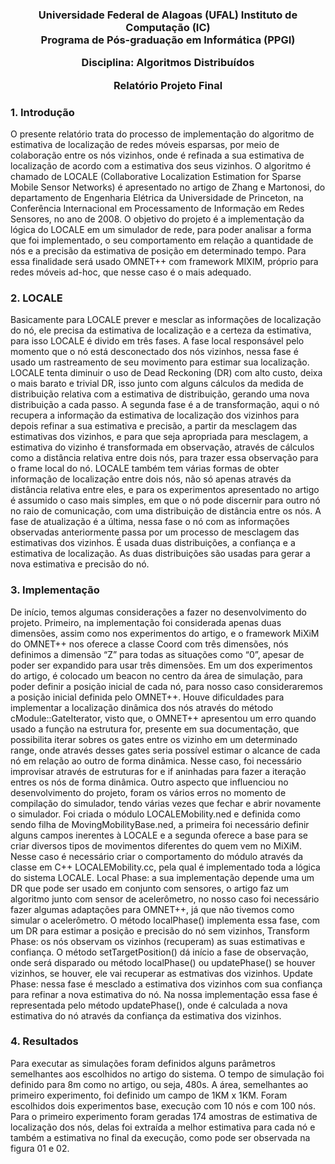 <h3 align="center">Universidade Federal de Alagoas (UFAL) Instituto de Computação (IC) <br>
Programa de Pós-graduação em Informática (PPGI)
 
Disciplina: Algoritmos Distribuídos

Relatório Projeto Final </h3>

<h3>1.	Introdução </h3>

O presente relatório trata do processo de implementação do algoritmo de estimativa de localização de redes móveis esparsas, por meio de colaboração entre os nós vizinhos, onde é refinada a sua estimativa de localização de acordo com a estimativa dos seus vizinhos. O algoritmo é chamado de LOCALE (Collaborative Localization Estimation for Sparse Mobile Sensor Networks) é apresentado no artigo de Zhang e Martonosi, do departamento de Engenharia Elétrica da Universidade de Princeton, na Conferência Internacional em Processamento de Informação em Redes Sensores, no ano de 2008. O objetivo do projeto é a implementação da lógica do LOCALE em um simulador de rede, para poder analisar a forma que foi implementado, o seu comportamento em relação a quantidade de nós e a precisão da estimativa de posição em determinado tempo. Para essa finalidade será usado OMNET++ com framework MIXIM, próprio para redes móveis ad-hoc, que nesse caso é o mais adequado.
 
<h3>2.	LOCALE </h3>

Basicamente para LOCALE prever e mesclar as informações de localização do nó, ele precisa da estimativa de localização e a certeza da estimativa, para isso LOCALE é divido em três fases. A fase local responsável pelo momento que o nó está desconectado dos nós vizinhos, nessa fase é usado um rastreamento de seu movimento para estimar sua localização. LOCALE tenta diminuir o uso de Dead Reckoning (DR) com alto custo, deixa o mais barato e trivial DR, isso junto com alguns cálculos da medida de distribuição relativa com a estimativa de distribuição, gerando uma nova distribuição a cada passo.
A segunda fase é a de transformação, aqui o nó recupera a informação da estimativa de localização dos vizinhos para depois refinar a sua estimativa e precisão, a partir da mesclagem das estimativas dos vizinhos, e para que seja apropriada para mesclagem, a estimativa do vizinho é transformada em observação, através de cálculos como a distância relativa entre dois nós, para trazer essa observação para o frame local do nó. LOCALE também tem várias formas de obter informação de localização entre dois nós, não só apenas através da distância relativa entre eles, e para os experimentos apresentado no artigo é assumido o caso mais simples, em que o nó pode discernir para outro nó no raio de comunicação, com uma distribuição de distância entre os nós.
A fase de atualização é a última, nessa fase o nó com as informações observadas anteriormente passa por um processo de mesclagem das estimativas dos vizinhos. É usada duas distribuições, a confiança e a estimativa de localização. As duas distribuições são usadas para gerar a nova estimativa e precisão do nó. 

<h3>3.	Implementação </h3>

De início, temos algumas considerações a fazer no desenvolvimento do projeto. Primeiro, na implementação foi considerada apenas duas dimensões, assim como nos experimentos do artigo, e o framework MiXiM do OMNET++ nos oferece a classe Coord com três dimensões, nós definimos a dimensão “Z” para todas as situações como “0”, apesar de poder ser expandido para usar três dimensões. 
Em um dos experimentos do artigo, é colocado um beacon no centro da área de simulação, para poder definir a posição inicial de cada nó, para nosso caso consideraremos a posição inicial definida pelo OMNET++.
Houve dificuldades para implementar a localização dinâmica dos nós através do método cModule::GateIterator, visto que, o OMNET++ apresentou um erro quando usado a função na estrutura for, presente em sua documentação, que possibilita iterar sobres os gates entre os vizinho em um determinado range, onde através desses gates seria possível estimar o alcance de cada nó em relação ao outro de forma dinâmica. Nesse caso, foi necessário improvisar através de estruturas for e if aninhadas para fazer a iteração entres os nós de forma dinâmica.
Outro aspecto que influenciou no desenvolvimento do projeto, foram os vários erros no momento de compilação do simulador, tendo várias vezes que fechar e abrir novamente o simulador.
Foi criada o módulo LOCALEMobility.ned e definida como sendo filha de MovingMobilityBase.ned, a primeira foi necessário definir alguns campos inerentes à LOCALE e a segunda oferece a base para se criar diversos tipos de movimentos diferentes do quem vem no MiXiM. Nesse caso é necessário criar o comportamento do módulo através da classe em C++ LOCALEMobility.cc, pela qual é implementado toda a lógica do sistema LOCALE.
Local Phase: a sua implementação depende uma um DR que pode ser usado em conjunto com sensores, o artigo faz um algoritmo junto com sensor de acelerômetro, no nosso caso foi necessário fazer algumas adaptações para OMNET++, já que não tivemos como simular o acelerômetro. O método localPhase() implementa essa fase, com um DR para estimar a posição e precisão do nó sem vizinhos, 
Transform Phase: os nós observam os vizinhos (recuperam) as suas estimativas e confiança. O método setTargetPosition() dá início a fase de observação, onde será disparado ou método localPhase() ou updatePhase() se houver vizinhos, se houver, ele vai recuperar as estmativas dos vizinhos. 
Update Phase: nessa fase é mesclado a estimativa dos vizinhos com sua confiança para refinar a nova estimativa do nó. Na nossa implementação essa fase é representada pelo método updatePhase(), onde é calculada a nova estimativa do nó através da confiança da estimativa dos vizinhos. 

<h3>4.	Resultados </h3>

Para executar as simulações foram definidos alguns parâmetros semelhantes aos escolhidos no artigo do sistema. O tempo de simulação foi definido para 8m como no artigo, ou seja, 480s. A área, semelhantes ao primeiro experimento, foi definido um campo de 1KM x 1KM. Foram escolhidos dois experimentos base, execução com 10 nós e com 100 nós.
Para o primeiro experimento foram geradas 174 amostras de estimativa de localização dos nós, delas foi extraída a melhor estimativa para cada nó e também a estimativa no final da execução, como pode ser observada na figura 01 e 02.

